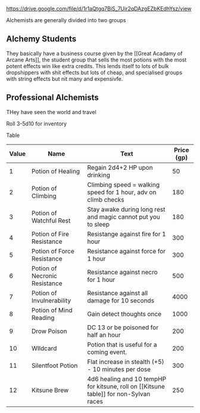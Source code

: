 https://drive.google.com/file/d/1r1aQtgq7BiS_7Uir2qDAzgEZbKEdhYsz/view

Alchemists are generally divided into two groups
## Alchemy Students
They basically have a business course given by the [[Great Acadamy of Arcane Arts]], the student group that sells the most potions with the most potent effects win like extra credits. This lends itself to lots of bulk dropshippers with shit effects but lots of cheap, and specialised groups with string effects but nit many and expensivfe.

## Professional Alchemists
THey have seen the world and travel

Roll 3-5d10 for inventory

Table

| Value | Name                          | Text                                                                                  | Price (gp) |
| ----- | ----------------------------- | ------------------------------------------------------------------------------------- | ---------- |
| 1     | Potion of Healing             | Regain 2d4+2 HP upon drinking                                                         | 50         |
| 2     | Potion of Climbing            | Climbing speed = walking speed for 1 hour, adv on climb checks                        | 180        |
| 3     | Potion of Watchful Rest       | Stay awake during long rest and magic cannot put you to sleep                         | 180        |
| 4     | Potion of Fire Resistance     | Resistange against fire for 1 hour                                                    | 300        |
| 5     | Potion of Force Resistance    | Resistance against force for 1 hour                                                   | 300        |
| 6     | Potion of Necronic Resistance | Resistance against necro for 1 hour                                                   | 500        |
| 7     | Potion of Invulnerability     | Resistance against all damage for 10 seconds                                          | 4000       |
| 8     | Potion of Mind Reading        | Gain detect thoughts once                                                             | 1000       |
| 9     | Drow Poison                   | DC 13 or be poisoned for half an hour                                                 | 200        |
| 10    | WIldcard                      | Potion that is useful for a coming event.                                             | 200        |
| 11    | Silentfoot Potion             | Flat increase in stealth (+5) - 10 minutes per dose                                   | 300        |
| 12    | Kitsune Brew                  | 4d6 healing and 10 tempHP for kitsune, roll on [[Kitsune table]] for non-Sylvan races | 250        |
